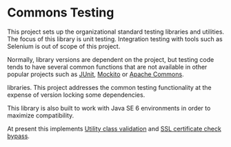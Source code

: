 Commons Testing
===============

This project sets up the organizational standard testing libraries and
utilities.  The focus of this library is unit testing.  Integration testing
with tools such as Selenium is out of scope of this project.

Normally, library versions are dependent on the project, but testing code 
tends to have several common functions that are not available in other popular 
projects such as [JUnit][], [Mockito] or [Apache Commons][].

libraries.  This project addresses the common testing functionality
at the expense of version locking some dependencies.

This library is also built to work with Java SE 6 environments in order to
maximize compatibility.

At present this implements [Utility class validation][1] and 
[SSL certificate check bypass][2].

[1]: http://www.trajano.net/2013/04/covering-utility-classes/
[2]: http://www.trajano.net/2006/07/ssl-bypass-with-httpunit/
[JUnit]: http://junit.org/
[Mockito]: http://code.google.com/p/mockito/
[Apache Commons]: http://commons.apache.org/
